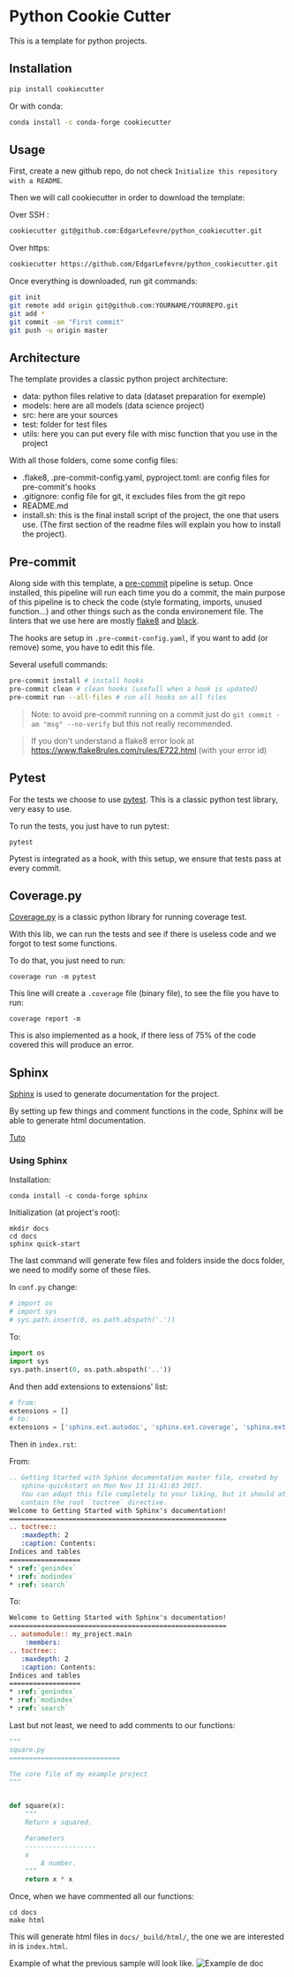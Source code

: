 # Python Cookie Cutter

This is a template for python projects.


## Installation
```sh
pip install cookiecutter
```

Or with conda: 
```sh
conda install -c conda-forge cookiecutter
```

##  Usage
First, create a new github repo, do not check `Initialize this repository with a README`.

Then we will call cookiecutter in order to download the template:

Over SSH :
```sh
cookiecutter git@github.com:EdgarLefevre/python_cookiecutter.git
```

Over https:
```sh
cookiecutter https://github.com/EdgarLefevre/python_cookiecutter.git
```

Once everything is downloaded, run git commands:
```sh
git init
git remote add origin git@github.com:YOURNAME/YOURREPO.git
git add *
git commit -am "First commit"
git push -u origin master
```
## Architecture

The template provides a classic python project architecture:
 - data: python files relative to data (dataset preparation for exemple)
 - models: here are all models (data science project)
 - src: here are your sources
 - test: folder for test files
 - utils: here you can put every file with misc function that you use in the project

With all those folders, come some config files:
 - .flake8, .pre-commit-config.yaml, pyproject.toml: are config files for pre-commit's hooks
 - .gitignore: config file for git, it excludes files from the git repo
 - README.md
 - install.sh: this is the final install script of the project, the one that users use. (The first section of the readme files will explain you how to install the project).

## Pre-commit

Along side with this template, a [pre-commit](pre-commit.com) pipeline is setup.
Once installed, this pipeline will run each time you do a commit, the main purpose of this pipeline is to check the code (style formating, imports, unused function...) and other things such as the conda environement file. The linters that we use here are mostly [flake8](https://flake8.pycqa.org/en/latest/) and [black](https://github.com/psf/black). 

The hooks are setup in `.pre-commit-config.yaml`, if you want to add (or remove) some, you have to edit this file.

Several usefull commands:
```sh
pre-commit install # install hooks
pre-commit clean # clean hooks (usefull when a hook is updated)
pre-commit run --all-files # run all hooks on all files
```

> Note: to avoid pre-commit running on a commit just do `git commit -am "msg" --no-verify` but this not really recommended.

> If you don't understand a flake8 error look at https://www.flake8rules.com/rules/E722.html (with your error id)


## Pytest

For the tests we choose to use [pytest](https://docs.pytest.org/en/stable/). This is a classic python test library, very easy to use.

To run the tests, you just have to run pytest:
```shell script
pytest
```

Pytest is integrated as a hook, with this setup, we ensure that tests pass at every commit.

## Coverage.py

[Coverage.py](coverage.readthedocs.io/) is a classic python library for running coverage test.

With this lib, we can run the tests and see if there is useless code and we forgot to test some functions.

To do that, you just need to run:
```shell script
coverage run -m pytest
```
This line will create a `.coverage` file (binary file), to see the file you have to run:
```shell script
coverage report -m 
```

This is also implemented as a hook, if there less of 75% of the code covered this will produce an error.

## Sphinx

[Sphinx](https://www.sphinx-doc.org/en/master/index.html) is used to generate documentation for the project. 

By setting up few things and comment functions in the code, Sphinx will be able to generate html documentation.

[Tuto](https://medium.com/@eikonomega/getting-started-with-sphinx-autodoc-part-1-2cebbbca5365)

### Using Sphinx
Installation: 
```shell script
conda install -c conda-forge sphinx
```

Initialization (at project's root):
```shell script
mkdir docs
cd docs
sphinx quick-start
```

The last command will generate few files and folders inside the docs folder, we need to modify some of these files.

In `conf.py` change:
```python
# import os
# import sys
# sys.path.insert(0, os.path.abspath('.'))
```

To:
```python
import os
import sys
sys.path.insert(0, os.path.abspath('..'))
```

And then add extensions to extensions' list:
```python
# from:
extensions = []
# to:
extensions = ['sphinx.ext.autodoc', 'sphinx.ext.coverage', 'sphinx.ext.napoleon']
```

Then in `index.rst`:

From: 
```rst
.. Getting Started with Sphinx documentation master file, created by
   sphinx-quickstart on Mon Nov 13 11:41:03 2017.
   You can adapt this file completely to your liking, but it should at least
   contain the root `toctree` directive.
Welcome to Getting Started with Sphinx's documentation!
=======================================================
.. toctree::
   :maxdepth: 2
   :caption: Contents:
Indices and tables
==================
* :ref:`genindex`
* :ref:`modindex`
* :ref:`search`
```

To:

```rst
Welcome to Getting Started with Sphinx's documentation!
=======================================================
.. automodule:: my_project.main
    :members:
.. toctree::
   :maxdepth: 2
   :caption: Contents:
Indices and tables
==================
* :ref:`genindex`
* :ref:`modindex`
* :ref:`search`
```

Last but not least, we need to add comments to our functions:
```python
"""
square.py
============================

The core file of my example project
"""


def square(x):
    """
    Return x squared.

    Parameters
    ------------------
    x
        A number.
    """
    return x * x
```
Once, when we have commented all our functions:
```shell script
cd docs
make html
```
This will generate html files in `docs/_build/html/`, the one we are interested in is `index.html`.


Example of what the previous sample will look like.
![Example de doc](img/ex_doc.png)
